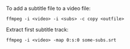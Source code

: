 To add a subtitle file to a video file:
```
ffmpeg -i <video> -i <subs> -c copy <outfile>
```
Extract first subtitle track:
```
ffmpeg -i <video> -map 0:s:0 some-subs.srt
```
